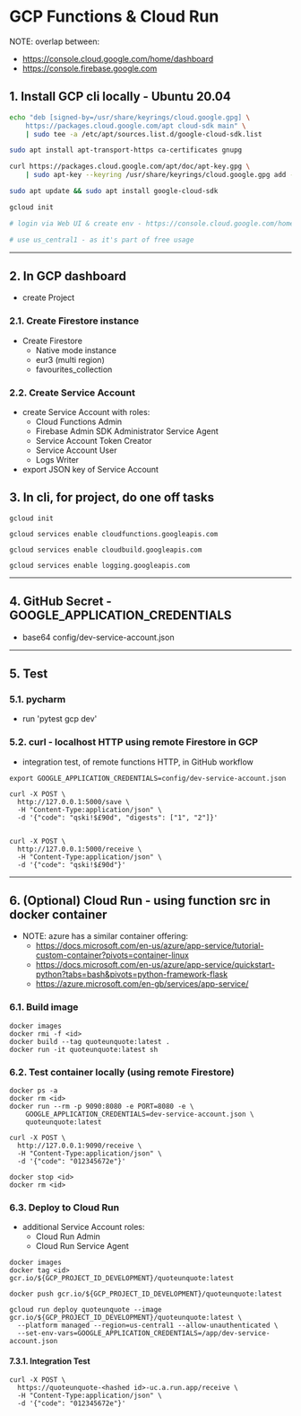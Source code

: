 # GCP Functions & Cloud Run

NOTE: overlap between:

* <https://console.cloud.google.com/home/dashboard>
* <https://console.firebase.google.com>

## 1. Install GCP cli locally - Ubuntu 20.04

```bash
echo "deb [signed-by=/usr/share/keyrings/cloud.google.gpg] \
    https://packages.cloud.google.com/apt cloud-sdk main" \
    | sudo tee -a /etc/apt/sources.list.d/google-cloud-sdk.list

sudo apt install apt-transport-https ca-certificates gnupg

curl https://packages.cloud.google.com/apt/doc/apt-key.gpg \
    | sudo apt-key --keyring /usr/share/keyrings/cloud.google.gpg add -

sudo apt update && sudo apt install google-cloud-sdk

gcloud init

# login via Web UI & create env - https://console.cloud.google.com/home/dashboard

# use us_central1 - as it's part of free usage
```

---

## 2. In GCP dashboard

* create Project

### 2.1. Create Firestore instance

* Create Firestore
  * Native mode instance
  * eur3 (multi region)
  * favourites_collection

### 2.2. Create Service Account

* create Service Account with roles:
  * Cloud Functions Admin
  * Firebase Admin SDK Administrator Service Agent
  * Service Account Token Creator
  * Service Account User
  * Logs Writer
* export JSON key of Service Account

## 3. In cli, for project, do one off tasks

```text
gcloud init

gcloud services enable cloudfunctions.googleapis.com

gcloud services enable cloudbuild.googleapis.com

gcloud services enable logging.googleapis.com
```

---

## 4. GitHub Secret - GOOGLE_APPLICATION_CREDENTIALS

* base64 config/dev-service-account.json

---

## 5. Test

### 5.1. pycharm

* run 'pytest gcp dev'

### 5.2. curl - localhost HTTP using remote Firestore in GCP

* integration test, of remote functions HTTP, in GitHub workflow

```text
export GOOGLE_APPLICATION_CREDENTIALS=config/dev-service-account.json

curl -X POST \
  http://127.0.0.1:5000/save \
  -H "Content-Type:application/json" \
  -d '{"code": "qski!$£90d", "digests": ["1", "2"]}'
  
  
curl -X POST \
  http://127.0.0.1:5000/receive \
  -H "Content-Type:application/json" \
  -d '{"code": "qski!$£90d"}'
```

---

## 6. (Optional) Cloud Run - using function src in docker container

* NOTE: azure has a similar container offering:
  * <https://docs.microsoft.com/en-us/azure/app-service/tutorial-custom-container?pivots=container-linux>
  * <https://docs.microsoft.com/en-us/azure/app-service/quickstart-python?tabs=bash&pivots=python-framework-flask>
  * <https://azure.microsoft.com/en-gb/services/app-service/>

### 6.1. Build image

```text
docker images
docker rmi -f <id>
docker build --tag quoteunquote:latest .
docker run -it quoteunquote:latest sh
```

### 6.2. Test container locally (using remote Firestore)

```text
docker ps -a
docker rm <id>
docker run --rm -p 9090:8080 -e PORT=8080 -e \
    GOOGLE_APPLICATION_CREDENTIALS=dev-service-account.json \
    quoteunquote:latest

curl -X POST \
  http://127.0.0.1:9090/receive \
  -H "Content-Type:application/json" \
  -d '{"code": "012345672e"}'

docker stop <id>
docker rm <id>
```

### 6.3. Deploy to Cloud Run

* additional Service Account roles:
  * Cloud Run Admin
  * Cloud Run Service Agent

```text
docker images
docker tag <id> gcr.io/${GCP_PROJECT_ID_DEVELOPMENT}/quoteunquote:latest

docker push gcr.io/${GCP_PROJECT_ID_DEVELOPMENT}/quoteunquote:latest

gcloud run deploy quoteunquote --image gcr.io/${GCP_PROJECT_ID_DEVELOPMENT}/quoteunquote:latest \
  --platform managed --region=us-central1 --allow-unauthenticated \
  --set-env-vars=GOOGLE_APPLICATION_CREDENTIALS=/app/dev-service-account.json
```

#### 7.3.1. Integration Test

```text
curl -X POST \
  https://quoteunquote-<hashed id>-uc.a.run.app/receive \
  -H "Content-Type:application/json" \
  -d '{"code": "012345672e"}'

```
